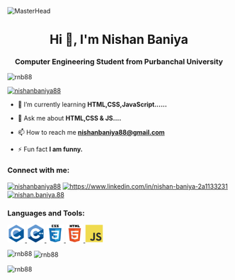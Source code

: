 ![MasterHead](https://animated-gif-creator.com/images/01/custom-logo-design-for-your-business-knb-logos_76.gif)
<h1 align="center">Hi 👋, I'm Nishan Baniya</h1>
<h3 align="center">Computer Engineering Student from Purbanchal University</h3>

<p align="left"> <img src="https://komarev.com/ghpvc/?username=rnb88&label=Profile%20views&color=0e75b6&style=flat" alt="rnb88" /> </p>

<p align="left"> <a href="https://twitter.com/nishanbaniya88" target="blank"><img src="https://img.shields.io/twitter/follow/nishanbaniya88?logo=twitter&style=for-the-badge" alt="nishanbaniya88" /></a> </p>

- 🌱 I’m currently learning **HTML,CSS,JavaScript......**

- 💬 Ask me about **HTML,CSS & JS....**

- 📫 How to reach me **nishanbaniya88@gmail.com**

- ⚡ Fun fact **I am funny.**

<h3 align="left">Connect with me:</h3>
<p align="left">
<a href="https://twitter.com/nishanbaniya88" target="blank"><img align="center" src="https://raw.githubusercontent.com/rahuldkjain/github-profile-readme-generator/master/src/images/icons/Social/twitter.svg" alt="nishanbaniya88" height="30" width="40" /></a>
<a href="https://linkedin.com/in/https://www.linkedin.com/in/nishan-baniya-2a1133231" target="blank"><img align="center" src="https://raw.githubusercontent.com/rahuldkjain/github-profile-readme-generator/master/src/images/icons/Social/linked-in-alt.svg" alt="https://www.linkedin.com/in/nishan-baniya-2a1133231" height="30" width="40" /></a>
<a href="https://fb.com/nishan.baniya.88" target="blank"><img align="center" src="https://raw.githubusercontent.com/rahuldkjain/github-profile-readme-generator/master/src/images/icons/Social/facebook.svg" alt="nishan.baniya.88" height="30" width="40" /></a>
</p>

<h3 align="left">Languages and Tools:</h3>
<p align="left"> <a href="https://www.cprogramming.com/" target="_blank" rel="noreferrer"> <img src="https://raw.githubusercontent.com/devicons/devicon/master/icons/c/c-original.svg" alt="c" width="40" height="40"/> </a> <a href="https://www.w3schools.com/cpp/" target="_blank" rel="noreferrer"> <img src="https://raw.githubusercontent.com/devicons/devicon/master/icons/cplusplus/cplusplus-original.svg" alt="cplusplus" width="40" height="40"/> </a> <a href="https://www.w3schools.com/css/" target="_blank" rel="noreferrer"> <img src="https://raw.githubusercontent.com/devicons/devicon/master/icons/css3/css3-original-wordmark.svg" alt="css3" width="40" height="40"/> </a> <a href="https://www.w3.org/html/" target="_blank" rel="noreferrer"> <img src="https://raw.githubusercontent.com/devicons/devicon/master/icons/html5/html5-original-wordmark.svg" alt="html5" width="40" height="40"/> </a> <a href="https://developer.mozilla.org/en-US/docs/Web/JavaScript" target="_blank" rel="noreferrer"> <img src="https://raw.githubusercontent.com/devicons/devicon/master/icons/javascript/javascript-original.svg" alt="javascript" width="40" height="40"/> </a> </p>

<p><img align="left" src="https://github-readme-stats.vercel.app/api/top-langs?username=rnb88&show_icons=true&locale=en&layout=compact" alt="rnb88" /></p>

<p>&nbsp;<img align="center" src="https://github-readme-stats.vercel.app/api?username=rnb88&show_icons=true&locale=en" alt="rnb88" /></p>

<p><img align="center" src="https://github-readme-streak-stats.herokuapp.com/?user=rnb88&" alt="rnb88" /></p>

